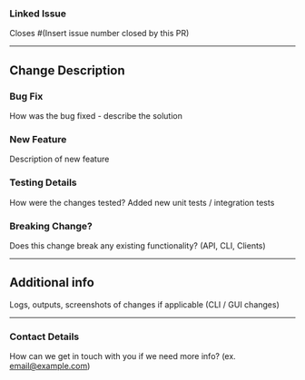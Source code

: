 <!-- 
Hello Axolotl!
Thank you for contributing to the lakeFS project.
We appreciate the time invested in this pull request and created this template to help make this process easier.
It's really important to have all the information and context, to ensure we can properly address this PR 
Please use the following references to fill out the pull request.
--> 

### Linked Issue

Closes #(Insert issue number closed by this PR)

---

## Change Description

### Bug Fix

How was the bug fixed - describe the solution
      
### New Feature

Description of new feature

### Testing Details

How were the changes tested?
Added new unit tests / integration tests

### Breaking Change?

Does this change break any existing functionality? (API, CLI, Clients)

---

## Additional info

Logs, outputs, screenshots of changes if applicable (CLI / GUI changes)

---

### Contact Details

How can we get in touch with you if we need more info? (ex. email@example.com)
